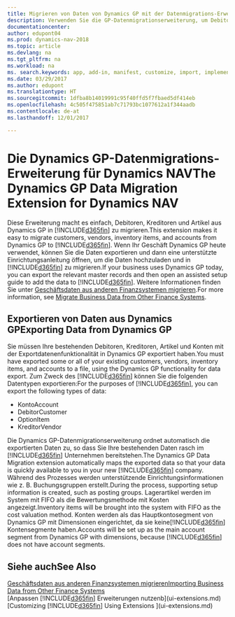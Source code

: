 ```yaml
---
title: Migrieren von Daten von Dynamics GP mit der Datenmigrations-Erweiterung
description: Verwenden Sie die GP-Datenmigrationserweiterung, um Debitoren, Kreditoren, Artikel und Konten von Dynamics GP auf Dynamics NAV zu migrieren.
documentationcenter: 
author: edupont04
ms.prod: dynamics-nav-2018
ms.topic: article
ms.devlang: na
ms.tgt_pltfrm: na
ms.workload: na
ms. search.keywords: app, add-in, manifest, customize, import, implement
ms.date: 03/29/2017
ms.author: edupont
ms.translationtype: HT
ms.sourcegitcommit: 1dfba8b14019991c95f40ffd5f7fbaed5df414eb
ms.openlocfilehash: 4c505f475851ab7c71793bc1077612a1f344aadb
ms.contentlocale: de-at
ms.lasthandoff: 12/01/2017

---
```

# <a name="the-dynamics-gp-data-migration-extension-for-dynamics-nav"></a><span data-ttu-id="e77a4-103">Die Dynamics GP-Datenmigrations-Erweiterung für Dynamics NAV</span><span class="sxs-lookup"><span data-stu-id="e77a4-103">The Dynamics GP Data Migration Extension for Dynamics NAV</span></span>
<span data-ttu-id="e77a4-104">Diese Erweiterung macht es einfach, Debitoren, Kreditoren und Artikel aus Dynamics GP in [!INCLUDE[d365fin](includes/d365fin_md.md)] zu migrieren.</span><span class="sxs-lookup"><span data-stu-id="e77a4-104">This extension makes it easy to migrate customers, vendors, inventory items, and accounts from Dynamics GP to [!INCLUDE[d365fin](includes/d365fin_md.md)].</span></span> <span data-ttu-id="e77a4-105">Wenn Ihr Geschäft Dynamics GP heute verwendet, können Sie die Daten exportieren und dann eine unterstützte Einrichtungsanleitung öffnen, um die Daten hochzuladen und in [!INCLUDE[d365fin](includes/d365fin_md.md)] zu migrieren.</span><span class="sxs-lookup"><span data-stu-id="e77a4-105">If your business uses Dynamics GP today, you can export the relevant master records and then open an assisted setup guide to add the data to [!INCLUDE[d365fin](includes/d365fin_md.md)].</span></span> <span data-ttu-id="e77a4-106">Weitere Informationen finden Sie unter [Geschäftsdaten aus anderen Finanzsystemen migrieren](upload-data.md).</span><span class="sxs-lookup"><span data-stu-id="e77a4-106">For more information, see [Migrate Business Data from Other Finance Systems](upload-data.md).</span></span>

## <a name="exporting-data-from-dynamics-gp"></a><span data-ttu-id="e77a4-107">Exportieren von Daten aus Dynamics GP</span><span class="sxs-lookup"><span data-stu-id="e77a4-107">Exporting Data from Dynamics GP</span></span>
<span data-ttu-id="e77a4-108">Sie müssen Ihre bestehenden Debitoren, Kreditoren, Artikel und Konten mit der Exportdatenenfunktionalität in Dynamics GP exportiert haben.</span><span class="sxs-lookup"><span data-stu-id="e77a4-108">You must have exported some or all of your existing customers, vendors, inventory items, and accounts to a file, using the Dynamics GP functionality for data export.</span></span> <span data-ttu-id="e77a4-109">Zum Zweck des [!INCLUDE[d365fin](includes/d365fin_md.md)] können Sie die folgenden Datentypen exportieren:</span><span class="sxs-lookup"><span data-stu-id="e77a4-109">For the purposes of [!INCLUDE[d365fin](includes/d365fin_md.md)], you can export the following types of data:</span></span>

* <span data-ttu-id="e77a4-110">Konto</span><span class="sxs-lookup"><span data-stu-id="e77a4-110">Account</span></span>  
* <span data-ttu-id="e77a4-111">Debitor</span><span class="sxs-lookup"><span data-stu-id="e77a4-111">Customer</span></span>  
* <span data-ttu-id="e77a4-112">Option</span><span class="sxs-lookup"><span data-stu-id="e77a4-112">Item</span></span>  
* <span data-ttu-id="e77a4-113">Kreditor</span><span class="sxs-lookup"><span data-stu-id="e77a4-113">Vendor</span></span>  

<span data-ttu-id="e77a4-114">Die Dynamics GP-Datenmigrationserweiterung ordnet automatisch die exportierten Daten zu, so dass Sie Ihre bestehenden Daten rasch im [!INCLUDE[d365fin](includes/d365fin_md.md)] Unternehmen bereitstehen.</span><span class="sxs-lookup"><span data-stu-id="e77a4-114">The Dynamics GP Data Migration extension automatically maps the exported data so that your data is quickly available to you in your new [!INCLUDE[d365fin](includes/d365fin_md.md)] company.</span></span> <span data-ttu-id="e77a4-115">Während des Prozesses werden unterstützende Einrichtungsinformationen wie z. B. Buchungsgruppen erstellt.</span><span class="sxs-lookup"><span data-stu-id="e77a4-115">During the process, supporting setup information is created, such as posting groups.</span></span> <span data-ttu-id="e77a4-116">Lagerartikel werden im System mit FIFO als die Bewertungsmethode mit Kosten angezeigt.</span><span class="sxs-lookup"><span data-stu-id="e77a4-116">Inventory items will be brought into the system with FIFO as the cost valuation method.</span></span> <span data-ttu-id="e77a4-117">Konten werden als das Hauptkontosegment von Dynamics GP mit Dimensionen eingerichtet, da sie keine[!INCLUDE[d365fin](includes/d365fin_long_md.md)] Kontensegmente haben.</span><span class="sxs-lookup"><span data-stu-id="e77a4-117">Accounts will be set up as the main account segment from Dynamics GP with dimensions, because [!INCLUDE[d365fin](includes/d365fin_long_md.md)] does not have account segments.</span></span>

## <a name="see-also"></a><span data-ttu-id="e77a4-118">Siehe auch</span><span class="sxs-lookup"><span data-stu-id="e77a4-118">See Also</span></span>
[<span data-ttu-id="e77a4-119">Geschäftsdaten aus anderen Finanzsystemen migrieren</span><span class="sxs-lookup"><span data-stu-id="e77a4-119">Importing Business Data from Other Finance Systems</span></span>](upload-data.md)  
<span data-ttu-id="e77a4-120">[Anpassen [!INCLUDE[d365fin](includes/d365fin_md.md)] Erweiterungen nutzenb](ui-extensions.md)</span><span class="sxs-lookup"><span data-stu-id="e77a4-120">[Customizing [!INCLUDE[d365fin](includes/d365fin_md.md)] Using Extensions ](ui-extensions.md)</span></span>  

